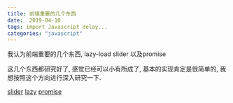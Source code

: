 ```yaml
---
title: 前端重要的几个东西
date:  2019-04-10
tags: import Javascript delay...
categories: "javascript"
---
```


我认为前端重要的几个东西,
lazy-load
slider
以及promise

这几个东西都研究好了, 感觉已经可以小有所成了, 基本的实现肯定是很简单的, 我想按照这个方向进行深入研究一下.

[slider](./2019/04/10/2019-04-10-slider/)
[lazy](./2019/04/10/2019-04-10-lazy/)
[promise](./2019/04/10/2019-04-10-promise/)